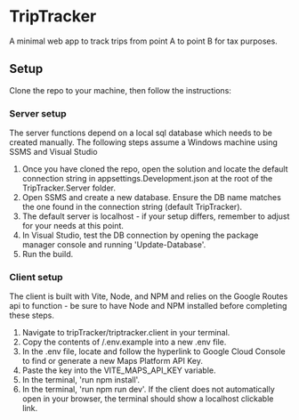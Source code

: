 # TripTracker
A minimal web app to track trips from point A to point B for tax purposes.

## Setup
Clone the repo to your machine, then follow the instructions:

### Server setup
The server functions depend on a local sql database which needs to be created manually. The following steps assume a Windows machine using SSMS and Visual Studio
1. Once you have cloned the repo, open the solution and locate the default connection string in appsettings.Development.json at the root of the TripTracker.Server folder.
2. Open SSMS and create a new database. Ensure the DB name matches the one found in the connection string (default TripTracker).
3. The default server is localhost - if your setup differs, remember to adjust for your needs at this point.
4. In Visual Studio, test the DB connection by opening the package manager console and running 'Update-Database'.
5. Run the build.

### Client setup
The client is built with Vite, Node, and NPM and relies on the Google Routes api to function - be sure to have Node and NPM installed before completing these steps.
1. Navigate to tripTracker/triptracker.client in your terminal.
2. Copy the contents of /.env.example into a new .env file.
3. In the .env file, locate and follow the hyperlink to Google Cloud Console to find or generate a new Maps Platform API Key.
4. Paste the key into the VITE_MAPS_API_KEY variable.
5. In the terminal, 'run npm install'.
6. In the terminal, 'run npm run dev'. If the client does not automatically open in your browser, the terminal should show a localhost clickable link.